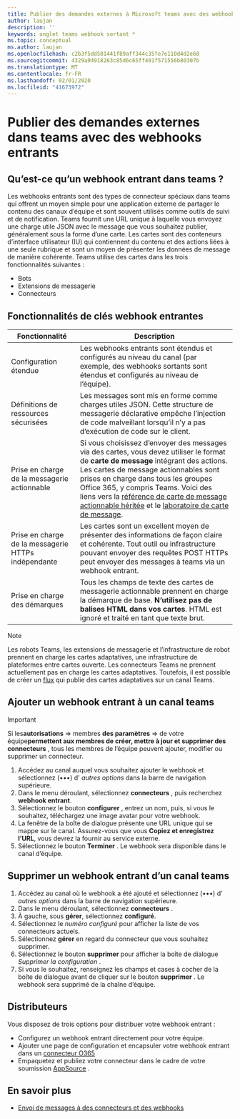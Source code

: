 ```yaml
---
title: Publier des demandes externes à Microsoft teams avec des webhooks entrants
author: laujan
description: ''
keywords: onglet teams webhook sortant *
ms.topic: conceptual
ms.author: laujan
ms.openlocfilehash: c2b3f5dd581441f89aff344c35fe7e110d4d2e68
ms.sourcegitcommit: 4329a94918263c85d6c65ff401f571556b80307b
ms.translationtype: MT
ms.contentlocale: fr-FR
ms.lasthandoff: 02/01/2020
ms.locfileid: "41673972"
---
```

# <a name="post-external-requests-to-teams-with-incoming-webhooks"></a>Publier des demandes externes dans teams avec des webhooks entrants

## <a name="what-are-incoming-webhooks-in-teams"></a>Qu’est-ce qu’un webhook entrant dans teams ?

Les webhooks entrants sont des types de connecteur spéciaux dans teams qui offrent un moyen simple pour une application externe de partager le contenu des canaux d’équipe et sont souvent utilisés comme outils de suivi et de notification. Teams fournit une URL unique à laquelle vous envoyez une charge utile JSON avec le message que vous souhaitez publier, généralement sous la forme d’une carte. Les cartes sont des conteneurs d’interface utilisateur (IU) qui contiennent du contenu et des actions liées à une seule rubrique et sont un moyen de présenter les données de message de manière cohérente. Teams utilise des cartes dans les trois fonctionnalités suivantes :

* Bots
* Extensions de messagerie
* Connecteurs

## <a name="incoming-webhook-key-features"></a>Fonctionnalités de clés webhook entrantes

| Fonctionnalité | Description |
| ------- | ----------- |
|Configuration étendue|Les webhooks entrants sont étendus et configurés au niveau du canal (par exemple, des webhooks sortants sont étendus et configurés au niveau de l’équipe).|
|Définitions de ressources sécurisées|Les messages sont mis en forme comme charges utiles JSON. Cette structure de messagerie déclarative empêche l’injection de code malveillant lorsqu’il n’y a pas d’exécution de code sur le client.|
|Prise en charge de la messagerie actionnable|Si vous choisissez d’envoyer des messages via des cartes, vous devez utiliser le format de **carte de message** intégrant des actions. Les cartes de message actionnables sont prises en charge dans tous les groupes Office 365, y compris Teams. Voici des liens vers la [référence de carte de message actionnable héritée](/outlook/actionable-messages/message-card-reference) et le [laboratoire de carte de message](https://messagecardplayground.azurewebsites.net).|
|Prise en charge de la messagerie HTTPs indépendante| Les cartes sont un excellent moyen de présenter des informations de façon claire et cohérente. Tout outil ou infrastructure pouvant envoyer des requêtes POST HTTPs peut envoyer des messages à teams via un webhook entrant.|
|Prise en charge des démarques|Tous les champs de texte des cartes de messagerie actionnable prennent en charge la démarque de base. **N’utilisez pas de balises HTML dans vos cartes**. HTML est ignoré et traité en tant que texte brut.|

> [!Note]  
> Les robots Teams, les extensions de messagerie et l’infrastructure de robot prennent en charge les cartes adaptatives, une infrastructure de plateformes entre cartes ouverte. Les connecteurs Teams ne prennent actuellement pas en charge les cartes adaptatives. Toutefois, il est possible de créer un [flux](https://flow.microsoft.com/blog/microsoft-flow-in-microsoft-teams/) qui publie des cartes adaptatives sur un canal Teams.

## <a name="add-an-incoming-webhook-to-a-teams-channel"></a>Ajouter un webhook entrant à un canal teams

> [!Important]  
> Si les**autorisations** => membres **des paramètres** => de votre équipe**permettent aux membres de créer, mettre à jour et supprimer des connecteurs** , tous les membres de l’équipe peuvent ajouter, modifier ou supprimer un connecteur.

1. Accédez au canal auquel vous souhaitez ajouter le webhook et sélectionnez (&#8226;&#8226;&#8226;) d' *autres options* dans la barre de navigation supérieure.
1. Dans le menu déroulant, sélectionnez **connecteurs** , puis recherchez **webhook entrant**.
1. Sélectionnez le bouton **configurer** , entrez un nom, puis, si vous le souhaitez, téléchargez une image avatar pour votre webhook.
1. La fenêtre de la boîte de dialogue présente une URL unique qui se mappe sur le canal. Assurez-vous que vous **Copiez et enregistrez l’URL**, vous devrez la fournir au service externe.
1. Sélectionnez le bouton **Terminer** . Le webhook sera disponible dans le canal d’équipe.

## <a name="remove-an-incoming-webhook-from-a-teams-channel"></a>Supprimer un webhook entrant d’un canal teams

1. Accédez au canal où le webhook a été ajouté et sélectionnez (&#8226;&#8226;&#8226;) d' *autres options* dans la barre de navigation supérieure.
1. Dans le menu déroulant, sélectionnez **connecteurs** .
1. À gauche, sous **gérer**, sélectionnez **configuré**.
1. Sélectionnez le *numéro configuré* pour afficher la liste de vos connecteurs actuels.
1. Sélectionnez **gérer** en regard du connecteur que vous souhaitez supprimer.
1. Sélectionnez le bouton **supprimer** pour afficher la boîte de dialogue *Supprimer la configuration* .
1. Si vous le souhaitez, renseignez les champs et cases à cocher de la boîte de dialogue avant de cliquer sur le bouton **supprimer** . Le webhook sera supprimé de la chaîne d’équipe.

## <a name="distribution"></a>Distributeurs

Vous disposez de trois options pour distribuer votre webhook entrant :

* Configurez un webhook entrant directement pour votre équipe.
* Ajouter une page de configuration et encapsuler votre webhook entrant dans un [connecteur O365](~/webhooks-and-connectors/how-to/connectors-creating.md)
* Empaquetez et publiez votre connecteur dans le cadre de votre soumission [AppSource](~/concepts/deploy-and-publish/office-store-guidance.md) .

## <a name="learn-more"></a>En savoir plus

* [Envoi de messages à des connecteurs et des webhooks](~/webhooks-and-connectors/how-to/connectors-using.md)
